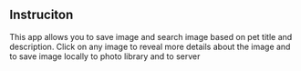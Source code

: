 ## Instruciton
This app allows you to save image and search image based on pet title and description. Click on any image to reveal more details about the image and to save image locally to photo library and to server
